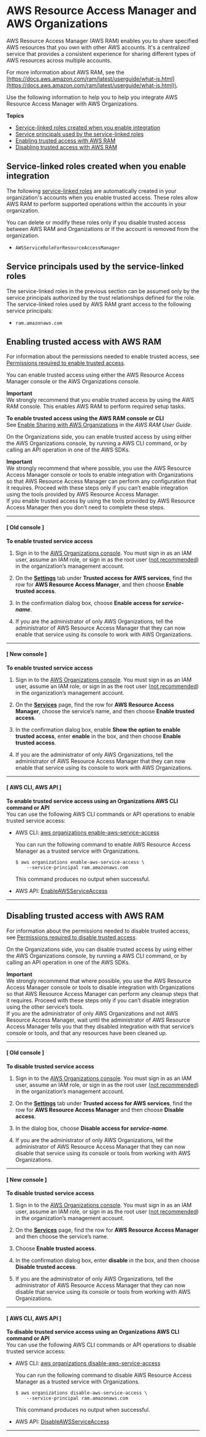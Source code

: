 # AWS Resource Access Manager and AWS Organizations<a name="services-that-can-integrate-ram"></a>

AWS Resource Access Manager \(AWS RAM\) enables you to share specified AWS resources that you own with other AWS accounts\. It's a centralized service that provides a consistent experience for sharing different types of AWS resources across multiple accounts\.

For more information about AWS RAM, see the [https://docs.aws.amazon.com/ram/latest/userguide/what-is.html](https://docs.aws.amazon.com/ram/latest/userguide/what-is.html)\.

Use the following information to help you to help you integrate AWS Resource Access Manager with AWS Organizations\.

**Topics**
+ [Service\-linked roles created when you enable integration](#integrate-enable-slr-ram)
+ [Service principals used by the service\-linked roles](#integrate-enable-svcprin-ram)
+ [Enabling trusted access with AWS RAM](#integrate-enable-ta-ram)
+ [Disabling trusted access with AWS RAM](#integrate-disable-ta-ram)

## Service\-linked roles created when you enable integration<a name="integrate-enable-slr-ram"></a>

The following [service\-linked roles](https://docs.aws.amazon.com/IAM/latest/UserGuide/using-service-linked-roles.html) are automatically created in your organization's accounts when you enable trusted access\. These roles allow AWS RAM to perform supported operations within the accounts in your organization\.

You can delete or modify these roles only if you disable trusted access between AWS RAM and Organizations or if the account is removed from the organization\.
+ `AWSServiceRoleForResourceAccessManager`

## Service principals used by the service\-linked roles<a name="integrate-enable-svcprin-ram"></a>

The service\-linked roles in the previous section can be assumed only by the service principals authorized by the trust relationships defined for the role\. The service\-linked roles used by AWS RAM grant access to the following service principals:
+ `ram.amazonaws.com`

## Enabling trusted access with AWS RAM<a name="integrate-enable-ta-ram"></a>

For information about the permissions needed to enable trusted access, see [Permissions required to enable trusted access](orgs_integrate_services.md#orgs_trusted_access_perms)\.

You can enable trusted access using either the AWS Resource Access Manager console or the AWS Organizations console\.

**Important**  
We strongly recommend that you enable trusted access by using the AWS RAM console\. This enables AWS RAM to perform required setup tasks\.

**To enable trusted access using the AWS RAM console or CLI**  
See [Enable Sharing with AWS Organizations](https://docs.aws.amazon.com/ram/latest/userguide/getting-started-sharing.html#getting-started-sharing-orgs) in the *AWS RAM User Guide*\.

On the Organizations side, you can enable trusted access by using either the AWS Organizations console, by running a AWS CLI command, or by calling an API operation in one of the AWS SDKs\.

**Important**  
We strongly recommend that where possible, you use the AWS Resource Access Manager console or tools to enable integration with Organizations so that AWS Resource Access Manager can perform any configuration that it requires\. Proceed with these steps only if you can’t enable integration using the tools provided by AWS Resource Access Manager\.  
If you enable trusted access by using the tools provided by AWS Resource Access Manager then you don’t need to complete these steps\.

------
#### [ Old console ]

**To enable trusted service access**

1. Sign in to the [AWS Organizations console](https://console.aws.amazon.com/organizations)\. You must sign in as an IAM user, assume an IAM role, or sign in as the root user \([not recommended](https://docs.aws.amazon.com/IAM/latest/UserGuide/best-practices.html#lock-away-credentials)\) in the organization’s management account\. 

1. On the **[Settings](https://console.aws.amazon.com/organizations/home#/organization/settings)** tab under **Trusted access for AWS services**, find the row for **AWS Resource Access Manager**, and then choose **Enable trusted access**\.

1. In the confirmation dialog box, choose **Enable access for *service\-name***\.

1. If you are the administrator of only AWS Organizations, tell the administrator of AWS Resource Access Manager that they can now enable that service using its console to work with AWS Organizations\.

------
#### [ New console ]

**To enable trusted service access**

1. Sign in to the [AWS Organizations console](https://console.aws.amazon.com/organizations/v2)\. You must sign in as an IAM user, assume an IAM role, or sign in as the root user \([not recommended](https://docs.aws.amazon.com/IAM/latest/UserGuide/best-practices.html#lock-away-credentials)\) in the organization’s management account\. 

1. On the **[Services](https://console.aws.amazon.com/organizations/v2/home/services)** page, find the row for **AWS Resource Access Manager**, choose the service’s name, and then choose **Enable trusted access**\.

1. In the confirmation dialog box, enable **Show the option to enable trusted access**, enter **enable** in the box, and then choose **Enable trusted access**\.

1. If you are the administrator of only AWS Organizations, tell the administrator of AWS Resource Access Manager that they can now enable that service using its console to work with AWS Organizations\.

------
#### [ AWS CLI, AWS API ]

**To enable trusted service access using an Organizations AWS CLI command or API**  
You can use the following AWS CLI commands or API operations to enable trusted service access:
+ AWS CLI: [aws organizations enable\-aws\-service\-access](https://docs.aws.amazon.com/cli/latest/reference/organizations/enable-aws-service-access.html)

  You can run the following command to enable AWS Resource Access Manager as a trusted service with Organizations\.

  ```
  $ aws organizations enable-aws-service-access \ 
      --service-principal ram.amazonaws.com
  ```

  This command produces no output when successful\.
+ AWS API: [EnableAWSServiceAccess](https://docs.aws.amazon.com/organizations/latest/APIReference/API_EnableAWSServiceAccess.html)

------

## Disabling trusted access with AWS RAM<a name="integrate-disable-ta-ram"></a>

For information about the permissions needed to disable trusted access, see [Permissions required to disable trusted access](orgs_integrate_services.md#orgs_trusted_access_disable_perms)\.

On the Organizations side, you can disable trusted access by using either the AWS Organizations console, by running a AWS CLI command, or by calling an API operation in one of the AWS SDKs\.

**Important**  
We strongly recommend that where possible, you use the AWS Resource Access Manager console or tools to disable integration with Organizations so that AWS Resource Access Manager can perform any cleanup steps that it requires\. Proceed with these steps only if you can’t disable integration using the other service’s tools\.  
If you are the administrator of only AWS Organizations and not AWS Resource Access Manager, wait until the administrator of AWS Resource Access Manager tells you that they disabled integration with that service’s console or tools, and that any resources have been cleaned up\.

------
#### [ Old console ]

**To disable trusted service access**

1. Sign in to the [AWS Organizations console](https://console.aws.amazon.com/organizations)\. You must sign in as an IAM user, assume an IAM role, or sign in as the root user \([not recommended](https://docs.aws.amazon.com/IAM/latest/UserGuide/best-practices.html#lock-away-credentials)\) in the organization’s management account\. 

1. On the **[Settings](https://console.aws.amazon.com/organizations/home#/organization/settings)** tab under **Trusted access for AWS services**, find the row for **AWS Resource Access Manager** and then choose **Disable access**\.

1. In the dialog box, choose **Disable access for *service\-name***\.

1. If you are the administrator of only AWS Organizations, tell the administrator of AWS Resource Access Manager that they can now disable that service using its console or tools from working with AWS Organizations\.

------
#### [ New console ]

**To disable trusted service access**

1. Sign in to the [AWS Organizations console](https://console.aws.amazon.com/organizations/v2)\. You must sign in as an IAM user, assume an IAM role, or sign in as the root user \([not recommended](https://docs.aws.amazon.com/IAM/latest/UserGuide/best-practices.html#lock-away-credentials)\) in the organization’s management account\. 

1. On the **[Services](https://console.aws.amazon.com/organizations/v2/home/services)** page, find the row for **AWS Resource Access Manager** and then choose the service’s name\.

1. Choose **Enable trusted access**\.

1. In the confirmation dialog box, enter **disable** in the box, and then choose **Disable trusted access**\.

1. If you are the administrator of only AWS Organizations, tell the administrator of AWS Resource Access Manager that they can now disable that service using its console or tools from working with AWS Organizations\.

------
#### [ AWS CLI, AWS API ]

**To disable trusted service access using an Organizations AWS CLI command or API**  
You can use the following AWS CLI commands or API operations to disable trusted service access:
+ AWS CLI: [aws organizations disable\-aws\-service\-access](https://docs.aws.amazon.com/cli/latest/reference/organizations/disable-aws-service-access.html)

  You can run the following command to disable AWS Resource Access Manager as a trusted service with Organizations\.

  ```
  $ aws organizations disable-aws-service-access \
      --service-principal ram.amazonaws.com
  ```

  This command produces no output when successful\.
+ AWS API: [DisableAWSServiceAccess](https://docs.aws.amazon.com/organizations/latest/APIReference/API_DisableAWSServiceAccess.html)

------